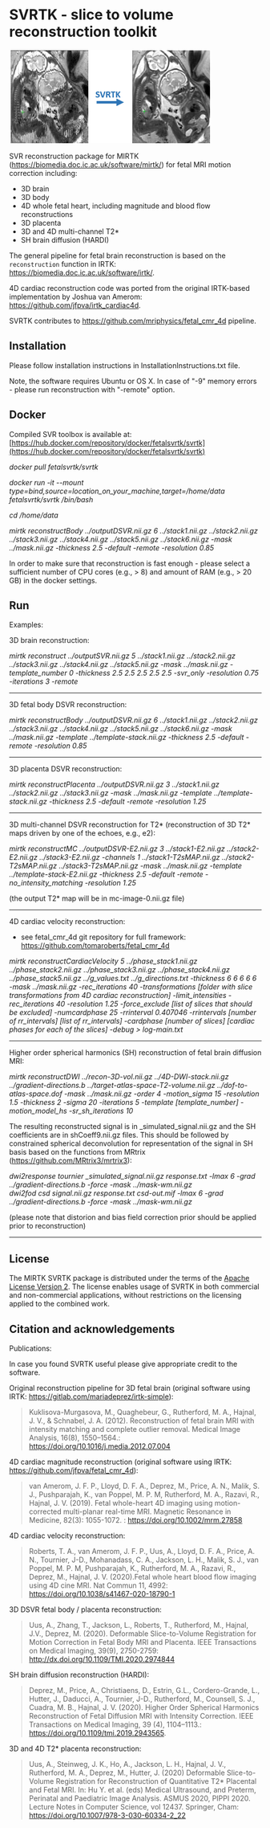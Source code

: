 SVRTK - slice to volume reconstruction toolkit
====================
![GitHub Logo](SVRTKlogo.png)

SVR reconstruction package for MIRTK (https://biomedia.doc.ic.ac.uk/software/mirtk/) for fetal MRI motion correction including:
- 3D brain
- 3D body
- 4D whole fetal heart, including magnitude and blood flow reconstructions
- 3D placenta
- 3D and 4D multi-channel T2* 
- SH brain diffusion (HARDI) 


The general pipeline for fetal brain reconstruction is based on the  `reconstruction`  function in IRTK: https://biomedia.doc.ic.ac.uk/software/irtk/.

4D cardiac reconstruction code was ported from the original IRTK-based implementation by Joshua van Amerom: https://github.com/jfpva/irtk_cardiac4d.

SVRTK contributes to https://github.com/mriphysics/fetal_cmr_4d pipeline.



Installation 
------------

Please follow installation instructions in InstallationInstructions.txt file.

Note, the software requires Ubuntu or OS X. In case of "-9" memory errors - please run reconstruction with "-remote" option.


Docker 
---

Compiled SVR toolbox is available at: [https://hub.docker.com/repository/docker/fetalsvrtk/svrtk](https://hub.docker.com/repository/docker/fetalsvrtk/svrtk)

*docker pull fetalsvrtk/svrtk*

*docker run -it --mount type=bind,source=location_on_your_machine,target=/home/data fetalsvrtk/svrtk /bin/bash*

*cd /home/data*

*mirtk reconstructBody ../outputDSVR.nii.gz 6 ../stack1.nii.gz ../stack2.nii.gz ../stack3.nii.gz ../stack4.nii.gz ../stack5.nii.gz ../stack6.nii.gz -mask ../mask.nii.gz -thickness 2.5 -default -remote -resolution 0.85*


In order to make sure that reconstruction is fast enough - please select a sufficient number of CPU cores (e.g., > 8) and amount of RAM (e.g., > 20 GB) in the docker settings. 



Run
---

Examples: 


3D brain reconstruction:

*mirtk reconstruct ../outputSVR.nii.gz  5 ../stack1.nii.gz ../stack2.nii.gz ../stack3.nii.gz ../stack4.nii.gz ../stack5.nii.gz -mask ../mask.nii.gz  -template_number 0 -thickness 2.5 2.5 2.5 2.5 2.5 -svr_only -resolution 0.75 -iterations 3 -remote*
 
   ---
3D fetal body DSVR reconstruction:

*mirtk reconstructBody ../outputDSVR.nii.gz 6 ../stack1.nii.gz ../stack2.nii.gz ../stack3.nii.gz ../stack4.nii.gz ../stack5.nii.gz ../stack6.nii.gz -mask ../mask.nii.gz -template ../template-stack.nii.gz -thickness 2.5 -default -remote -resolution 0.85*

  ---
3D placenta DSVR reconstruction:
 
*mirtk reconstructPlacenta ../outputDSVR.nii.gz 3 ../stack1.nii.gz ../stack2.nii.gz ../stack3.nii.gz -mask ../mask.nii.gz -template ../template-stack.nii.gz -thickness 2.5 -default -remote -resolution 1.25*

  ---
3D multi-channel DSVR reconstruction for T2* (reconstruction of 3D T2* maps driven by one of the echoes, e.g., e2):
 
*mirtk reconstructMC ../outputDSVR-E2.nii.gz 3 ../stack1-E2.nii.gz ../stack2-E2.nii.gz ../stack3-E2.nii.gz -channels 1 ../stack1-T2sMAP.nii.gz ../stack2-T2sMAP.nii.gz ../stack3-T2sMAP.nii.gz -mask ../mask.nii.gz -template ../template-stack-E2.nii.gz -thickness 2.5 -default -remote -no_intensity_matching -resolution 1.25*
  
(the output T2* map will be in mc-image-0.nii.gz file) 
  
 ---
4D cardiac velocity reconstruction:
- see fetal_cmr_4d git repository for full framework: https://github.com/tomaroberts/fetal_cmr_4d
 
*mirtk reconstructCardiacVelocity 5 ../phase_stack1.nii.gz ../phase_stack2.nii.gz ../phase_stack3.nii.gz ../phase_stack4.nii.gz ../phase_stack5.nii.gz ../g_values.txt ../g_directions.txt -thickness 6 6 6 6 6 -mask ../mask.nii.gz -rec_iterations 40 -transformations [folder with slice transformations from 4D cardiac reconstruction] -limit_intensities -rec_iterations 40 -resolution 1.25 -force_exclude [list of slices that should be excluded] -numcardphase 25 -rrinterval 0.407046 -rrintervals [number of rr_intervals] [list of rr_intervals] -cardphase [number of slices] [cardiac phases for each of the slices] -debug > log-main.txt*

  ---
 Higher order spherical harmonics (SH) reconstruction of fetal brain diffusion MRI:

*mirtk reconstructDWI ../recon-3D-vol.nii.gz ../4D-DWI-stack.nii.gz ../gradient-directions.b ../target-atlas-space-T2-volume.nii.gz ../dof-to-atlas-space.dof -mask ../mask.nii.gz -order 4 -motion_sigma 15 -resolution 1.5 -thickness 2 -sigma 20 -iterations 5 -template [template_number] -motion_model_hs -sr_sh_iterations 10*

The resulting reconstructed signal is in _simulated_signal.nii.gz and the SH coefficients are in shCoeff9.nii.gz files.
This should be followed by constrained spherical deconvolution for representation of the signal in SH basis based on the functions from MRtrix (https://github.com/MRtrix3/mrtrix3):

*dwi2response tournier _simulated_signal.nii.gz response.txt -lmax 6 -grad ../gradient-directions.b  -force -mask ../mask-wm.nii.gz*   
*dwi2fod csd signal.nii.gz response.txt csd-out.mif -lmax 6 -grad ../gradient-directions.b -force -mask ../mask-wm.nii.gz*  
 
 (please note that distorion and bias field correction prior should be applied prior to reconstruction)
 
  ---

License
-------

The MIRTK SVRTK package is distributed under the terms of the
[Apache License Version 2](http://www.apache.org/licenses/LICENSE-2.0). The license enables usage of SVRTK in both commercial and non-commercial applications, without restrictions on the licensing applied to the combined work.


Citation and acknowledgements
-----------------------------

Publications:

In case you found SVRTK useful please give appropriate credit to the software.

Original reconstruction pipeline for 3D fetal brain (original software using IRTK: https://gitlab.com/mariadeprez/irtk-simple):
> Kuklisova-Murgasova, M., Quaghebeur, G., Rutherford, M. A., Hajnal, J. V., & Schnabel, J. A. (2012). Reconstruction of fetal brain MRI with intensity matching and complete outlier removal. Medical Image Analysis, 16(8), 1550–1564.: https://doi.org/10.1016/j.media.2012.07.004

4D cardiac magnitude reconstruction (original software using IRTK: https://github.com/jfpva/fetal_cmr_4d):
> van Amerom, J. F. P., Lloyd, D. F. A., Deprez, M., Price, A. N., Malik, S. J., Pushparajah, K., van Poppel, M. P. M, Rutherford, M. A., Razavi, R., Hajnal, J. V. (2019). Fetal whole-heart 4D imaging using motion-corrected multi-planar real-time MRI. Magnetic Resonance in Medicine, 82(3): 1055-1072. : https://doi.org/10.1002/mrm.27858

4D cardiac velocity reconstruction:
> Roberts, T. A., van Amerom, J. F. P., Uus, A., Lloyd, D. F. A., Price, A. N., Tournier, J-D., Mohanadass, C. A., Jackson, L. H., Malik, S. J., van Poppel, M. P. M, Pushparajah, K., Rutherford, M. A., Razavi, R., Deprez, M., Hajnal, J. V. (2020).Fetal whole heart blood flow imaging using 4D cine MRI. Nat Commun 11, 4992: https://doi.org/10.1038/s41467-020-18790-1

3D DSVR fetal body / placenta reconstruction:
> Uus, A., Zhang, T., Jackson, L., Roberts, T., Rutherford, M., Hajnal, J.V., Deprez, M. (2020). Deformable Slice-to-Volume Registration for Motion Correction in Fetal Body MRI and Placenta. IEEE Transactions on Medical Imaging, 39(9), 2750-2759: http://dx.doi.org/10.1109/TMI.2020.2974844
 
SH brain diffusion reconstruction (HARDI): 
> Deprez, M., Price, A., Christiaens, D., Estrin, G.L., Cordero-Grande, L., Hutter, J., Daducci, A., Tournier, J-D., Rutherford, M., Counsell, S. J., Cuadra, M. B., Hajnal, J. V. (2020). Higher Order Spherical Harmonics Reconstruction of Fetal Diffusion MRI with Intensity Correction. IEEE Transactions on Medical Imaging, 39 (4), 1104–1113.: https://doi.org/10.1109/tmi.2019.2943565.

3D and 4D T2* placenta reconstruction: 
> Uus, A., Steinweg, J. K., Ho, A., Jackson, L. H., Hajnal, J. V., Rutherford, M. A., Deprez, M., Hutter, J. (2020) Deformable Slice-to-Volume Registration for Reconstruction of Quantitative T2* Placental and Fetal MRI. In: Hu Y. et al. (eds) Medical Ultrasound, and Preterm, Perinatal and Paediatric Image Analysis. ASMUS 2020, PIPPI 2020. Lecture Notes in Computer Science, vol 12437. Springer, Cham: https://doi.org/10.1007/978-3-030-60334-2_22


